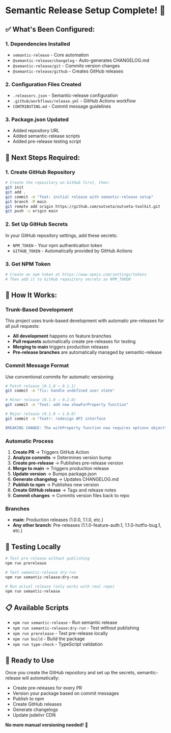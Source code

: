 # Semantic Release Setup Complete! 🚀

## ✅ **What's Been Configured:**

### 1. **Dependencies Installed**

- `semantic-release` - Core automation
- `@semantic-release/changelog` - Auto-generates CHANGELOG.md
- `@semantic-release/git` - Commits version changes
- `@semantic-release/github` - Creates GitHub releases

### 2. **Configuration Files Created**

- `.releaserc.json` - Semantic-release configuration
- `.github/workflows/release.yml` - GitHub Actions workflow
- `CONTRIBUTING.md` - Commit message guidelines

### 3. **Package.json Updated**

- Added repository URL
- Added semantic-release scripts
- Added pre-release testing script

## 🚨 **Next Steps Required:**

### 1. **Create GitHub Repository**

```bash
# Create the repository on GitHub first, then:
git init
git add .
git commit -m "feat: initial release with semantic-release setup"
git branch -M main
git remote add origin https://github.com/outseta/outseta-toolkit.git
git push -u origin main
```

### 2. **Set Up GitHub Secrets**

In your GitHub repository settings, add these secrets:

- `NPM_TOKEN` - Your npm authentication token
- `GITHUB_TOKEN` - Automatically provided by GitHub Actions

### 3. **Get NPM Token**

```bash
# Create an npm token at https://www.npmjs.com/settings/tokens
# Then add it to GitHub repository secrets as NPM_TOKEN
```

## 📝 **How It Works:**

### **Trunk-Based Development**

This project uses trunk-based development with automatic pre-releases for all pull requests:

- **All development** happens on feature branches
- **Pull requests** automatically create pre-releases for testing
- **Merging to main** triggers production releases
- **Pre-release branches** are automatically managed by semantic-release

### **Commit Message Format**

Use conventional commits for automatic versioning:

```bash
# Patch release (0.1.0 → 0.1.1)
git commit -m "fix: handle undefined user state"

# Minor release (0.1.0 → 0.2.0)
git commit -m "feat: add new showForProperty function"

# Major release (0.1.0 → 1.0.0)
git commit -m "feat!: redesign API interface

BREAKING CHANGE: The withProperty function now requires options object"
```

### **Automatic Process**

1. **Create PR** → Triggers GitHub Action
2. **Analyze commits** → Determines version bump
3. **Create pre-release** → Publishes pre-release version
4. **Merge to main** → Triggers production release
5. **Update version** → Bumps package.json
6. **Generate changelog** → Updates CHANGELOG.md
7. **Publish to npm** → Publishes new version
8. **Create GitHub release** → Tags and release notes
9. **Commit changes** → Commits version files back to repo

### **Branches**

- **main**: Production releases (1.0.0, 1.1.0, etc.)
- **Any other branch**: Pre-releases (1.1.0-feature-auth.1, 1.1.0-hotfix-bug.1, etc.)

## 🧪 **Testing Locally**

```bash
# Test pre-release without publishing
npm run prerelease

# Test semantic-release dry-run
npm run semantic-release:dry-run

# Run actual release (only works with real repo)
npm run semantic-release
```

## 📋 **Available Scripts**

- `npm run semantic-release` - Run semantic release
- `npm run semantic-release:dry-run` - Test without publishing
- `npm run prerelease` - Test pre-release locally
- `npm run build` - Build the package
- `npm run type-check` - TypeScript validation

## 🎯 **Ready to Use**

Once you create the GitHub repository and set up the secrets, semantic-release will automatically:

- Create pre-releases for every PR
- Version your package based on commit messages
- Publish to npm
- Create GitHub releases
- Generate changelogs
- Update jsdelivr CDN

**No more manual versioning needed!** 🎉
